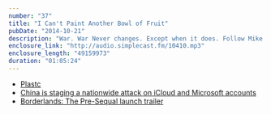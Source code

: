 ```yaml
---
number: "37"
title: "I Can't Paint Another Bowl of Fruit"
pubDate: "2014-10-21"
description: "War. War Never changes. Except when it does. Follow Mike and Lyons down the rabbit hole as they try to summarize all of modern philosophy, and discuss their experiences hate playing difficult games."
enclosure_link: "http://audio.simplecast.fm/10410.mp3"
enclosure_length: "49159973"
duration: "01:05:24"
---
```

- [Plastc](//plastc.com)
- [China is staging a nationwide attack on iCloud and Microsoft accounts](http://www.theverge.com/2014/10/20/7013409/china-is-staging-a-nationwide-attack-on-icloud)
- [Borderlands: The Pre-Sequal launch trailer](https://www.youtube.com/watch?v=MnyeCZrRBt4)
